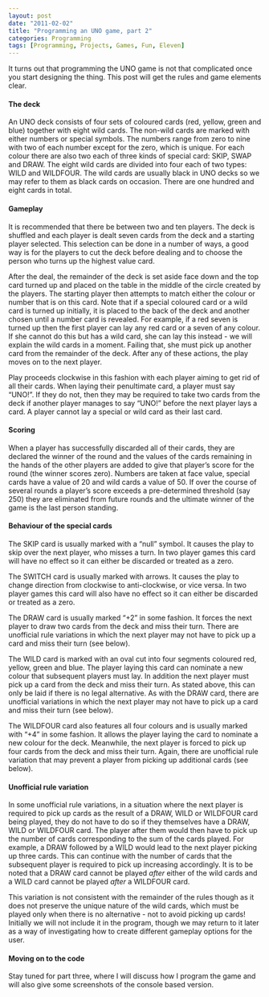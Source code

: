 ```yaml
---
layout: post
date: "2011-02-02"
title: "Programming an UNO game, part 2"
categories: Programming
tags: [Programming, Projects, Games, Fun, Eleven]
---
```


It turns out that programming the UNO game is not that complicated once you start designing the thing. This post will get the rules and game elements clear.

#### The deck

An UNO deck consists of four sets of coloured cards (red, yellow, green and blue) together with eight wild cards. The non-wild cards are marked with either numbers or special symbols. The numbers range from zero to nine with two of each number except for the zero, which is unique. For each colour there are also two each of three kinds of special card: SKIP, SWAP and DRAW. The eight wild cards are divided into four each of two types: WILD and WILDFOUR. The wild cards are usually black in UNO decks so we may refer to them as black cards on occasion. There are one hundred and eight cards in total.

#### Gameplay

It is recommended that there be between two and ten players. The deck is shuffled and each player is dealt seven cards from the deck and a starting player selected. This selection can be done in a number of ways, a good way is for the players to cut the deck before dealing and to choose the person who turns up the highest value card.

After the deal, the remainder of the deck is set aside face down and the top card turned up and placed on the table in the middle of the circle created by the players. The starting player then attempts to match either the colour or number that is on this card. Note that if a special coloured card or a wild card is turned up initially, it is placed to the back of the deck and another chosen until a number card is revealed. For example, if a red seven is turned up then the first player can lay any red card or a seven of any colour. If she cannot do this but has a wild card, she can lay this instead - we will explain the wild cards in a moment. Failing that, she must pick up another card from the remainder of the deck. After any of these actions, the play moves on to the next player.

Play proceeds clockwise in this fashion with each player aiming to get rid of all their cards. When laying their penultimate card, a player must say “UNO!”. If they do not, then they may be required to take two cards from the deck if another player manages to say “UNO!” before the next player lays a card. A player cannot lay a special or wild card as their last card.

#### Scoring

When a player has successfully discarded all of their cards, they are declared the winner of the round and the values of the cards remaining in the hands of the other players are added to give that player’s score for the round (the winner scores zero). Numbers are taken at face value, special cards have a value of 20 and wild cards a value of 50. If over the course of several rounds a player’s score exceeds a pre-determined threshold (say 250) they are eliminated from future rounds and the ultimate winner of the game is the last person standing.

#### Behaviour of the special cards

The SKIP card is usually marked with a “null” symbol. It causes the play to skip over the next player, who misses a turn. In two player games this card will have no effect so it can either be discarded or treated as a zero.

The SWITCH card is usually marked with arrows. It causes the play to change direction from clockwise to anti-clockwise, or vice versa. In two player games this card will also have no effect so it can either be discarded or treated as a zero.

The DRAW card is usually marked “+2” in some fashion. It forces the next player to draw two cards from the deck and miss their turn. There are unofficial rule variations in which the next player may not have to pick up a card and miss their turn (see below).

The WILD card is marked with an oval cut into four segments coloured red, yellow, green and blue. The player laying this card can nominate a new colour that subsequent players must lay. In addition the next player must pick up a card from the deck and miss their turn. As stated above, this can only be laid if there is no legal alternative. As with the DRAW card, there are unofficial variations in which the next player may not have to pick up a card and miss their turn (see below).

The WILDFOUR card also features all four colours and is usually marked with “+4” in some fashion. It allows the player laying the card to nominate a new colour for the deck. Meanwhile, the next player is forced to pick up four cards from the deck and miss their turn. Again, there are unofficial rule variation that may prevent a player from picking up additional cards (see below).

#### Unofficial rule variation

In some unofficial rule variations, in a situation where the next player is required to pick up cards as the result of a DRAW, WILD or WILDFOUR card being played, they do not have to do so if they themselves have a DRAW, WILD or WILDFOUR card. The player after them would then have to pick up the number of cards corresponding to the sum of the cards played. For example, a DRAW followed by a WILD would lead to the next player picking up three cards. This can continue with the number of cards that the subsequent player is required to pick up increasing accordingly. It is to be noted that a DRAW card cannot be played _after_ either of the wild cards and a WILD card cannot be played _after_ a WILDFOUR card.

This variation is not consistent with the remainder of the rules though as it does not preserve the unique nature of the wild cards, which must be played only when there is no alternative - not to avoid picking up cards! Initially we will not include it in the program, though we may return to it later as a way of investigating how to create different gameplay options for the user.

#### Moving on to the code

Stay tuned for part three, where I will discuss how I program the game and will also give some screenshots of the console based version.
